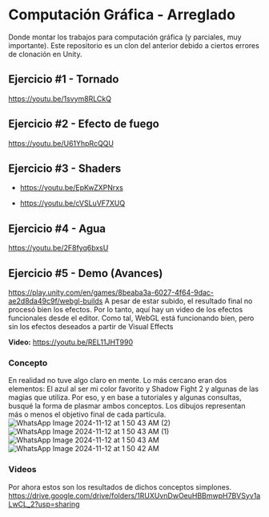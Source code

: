 # Computación Gráfica - Arreglado
Donde montar los trabajos para computación gráfica (y parciales, muy importante). Este repositorio es un clon del anterior debido a ciertos errores de clonación en Unity.

## Ejercicio #1 - Tornado
https://youtu.be/1svym8RLCkQ

## Ejercicio #2 - Efecto de fuego
https://youtu.be/U61YhpRcQQU

## Ejercicio #3 - Shaders
- https://youtu.be/EpKwZXPNrxs

- https://youtu.be/cVSLuVF7XUQ

## Ejercicio #4 - Agua
https://youtu.be/2F8fyq6bxsU

## Ejercicio #5 - Demo (Avances)
https://play.unity.com/en/games/8beaba3a-6027-4f64-9dac-ae2d8da49c9f/webgl-builds
A pesar de estar subido, el resultado final no procesó bien los efectos. Por lo tanto, aquí hay un video de los efectos funcionales desde el editor. Como tal, WebGL está funcionando bien, pero sin los efectos deseados a partir de Visual Effects

**Video:** https://youtu.be/REL11JHT990

### Concepto
En realidad no tuve algo claro en mente. Lo más cercano eran dos elementos: El azul al ser mi color favorito y Shadow Fight 2 y algunas de las magias que utiliza. Por eso, y en base a tutoriales y algunas consultas, busqué la forma de plasmar ambos conceptos. Los dibujos representan más o menos el objetivo final de cada partícula.
![WhatsApp Image 2024-11-12 at 1 50 43 AM (2)](https://github.com/user-attachments/assets/2fbb9a95-ff4b-48a1-badd-3c9fb762ff9e)
![WhatsApp Image 2024-11-12 at 1 50 43 AM (1)](https://github.com/user-attachments/assets/ffef6a5f-948d-4a09-9185-a7010bb6de66)
![WhatsApp Image 2024-11-12 at 1 50 43 AM](https://github.com/user-attachments/assets/a099c1af-3efa-41f0-b82a-12e3dfaac534)
![WhatsApp Image 2024-11-12 at 1 50 42 AM](https://github.com/user-attachments/assets/24c7744e-62b6-4177-b309-8fc3dee9e7a5)

### Videos
Por ahora estos son los resultados de dichos conceptos simplones.
https://drive.google.com/drive/folders/1RUXUvnDwOeuHBBmwpH7BVSyv1aLwCL_2?usp=sharing

